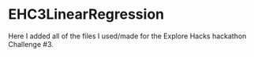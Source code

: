 # EHC3LinearRegression

Here I added all of the files I used/made for the Explore Hacks hackathon Challenge #3.
